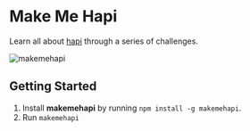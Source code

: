 # Make Me Hapi

Learn all about [hapi](http://hapijs.com) through a series of challenges.

![makemehapi](https://raw.github.com/spumko/makemehapi/master/images/makemehapi.png)

## Getting Started

1. Install **makemehapi** by running `npm install -g makemehapi`.
2. Run `makemehapi`

